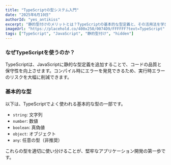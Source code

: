 ```yaml
---
title: "TypeScriptの型システム入門"
date: "2025年6月10日"
authorId: "yes_antikiss"
excerpt: "静的型付けのメリットとは？TypeScriptの基本的な型定義と、その活用法を学びましょう。"
imageUrl: "https://placehold.co/400x250/0074D9/FFFFFF?text=TypeScript"
tags: ["TypeScript", "JavaScript", "静的型付け", "hidden"]
---
```


### なぜTypeScriptを使うのか？
TypeScriptは、JavaScriptに静的な型定義を追加することで、コードの品質と保守性を向上させます。コンパイル時にエラーを発見できるため、実行時エラーのリスクを大幅に削減できます。

### 基本的な型
以下は、TypeScriptでよく使われる基本的な型の一部です。

*   `string`: 文字列
*   `number`: 数値
*   `boolean`: 真偽値
*   `object`: オブジェクト
*   `any`: 任意の型（非推奨）

これらの型を適切に使い分けることが、堅牢なアプリケーション開発の第一歩です。
